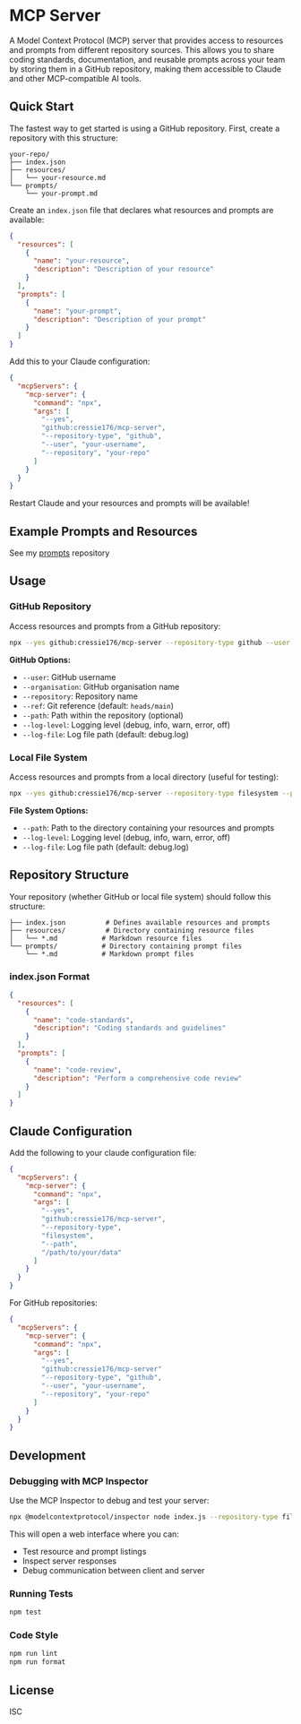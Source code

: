# MCP Server

A Model Context Protocol (MCP) server that provides access to resources and prompts from different repository sources. This allows you to share coding standards, documentation, and reusable prompts across your team by storing them in a GitHub repository, making them accessible to Claude and other MCP-compatible AI tools.

## Quick Start

The fastest way to get started is using a GitHub repository. First, create a repository with this structure:

```
your-repo/
├── index.json
├── resources/
│   └── your-resource.md
└── prompts/
    └── your-prompt.md
```

Create an `index.json` file that declares what resources and prompts are available:

```json
{
  "resources": [
    {
      "name": "your-resource",
      "description": "Description of your resource"
    }
  ],
  "prompts": [
    {
      "name": "your-prompt",
      "description": "Description of your prompt"
    }
  ]
}
```

Add this to your Claude configuration:

```json
{
  "mcpServers": {
    "mcp-server": {
      "command": "npx",
      "args": [
        "--yes",
        "github:cressie176/mcp-server",
        "--repository-type", "github",
        "--user", "your-username",
        "--repository", "your-repo"
      ]
    }
  }
}
```

Restart Claude and your resources and prompts will be available!

## Example Prompts and Resources
See my [prompts](https://github.com/cressie176/prompts) repository

## Usage

### GitHub Repository

Access resources and prompts from a GitHub repository:

```bash
npx --yes github:cressie176/mcp-server --repository-type github --user your-user --repository your-repo
```

**GitHub Options:**
- `--user`: GitHub username
- `--organisation`: GitHub organisation name
- `--repository`: Repository name
- `--ref`: Git reference (default: `heads/main`)
- `--path`: Path within the repository (optional)
- `--log-level`: Logging level (debug, info, warn, error, off)
- `--log-file`: Log file path (default: debug.log)

### Local File System

Access resources and prompts from a local directory (useful for testing):

```bash
npx --yes github:cressie176/mcp-server --repository-type filesystem --path ./path/to/folder
```

**File System Options:**
- `--path`: Path to the directory containing your resources and prompts
- `--log-level`: Logging level (debug, info, warn, error, off)
- `--log-file`: Log file path (default: debug.log)

## Repository Structure

Your repository (whether GitHub or local file system) should follow this structure:

```
├── index.json          # Defines available resources and prompts
├── resources/          # Directory containing resource files
│   └── *.md           # Markdown resource files
└── prompts/           # Directory containing prompt files
    └── *.md           # Markdown prompt files
```

### index.json Format

```json
{
  "resources": [
    {
      "name": "code-standards",
      "description": "Coding standards and guidelines"
    }
  ],
  "prompts": [
    {
      "name": "code-review",
      "description": "Perform a comprehensive code review"
    }
  ]
}
```

## Claude Configuration

Add the following to your claude configuration file:

```json
{
  "mcpServers": {
    "mcp-server": {
      "command": "npx",
      "args": [
        "--yes",
        "github:cressie176/mcp-server",
        "--repository-type",
        "filesystem",
        "--path",
        "/path/to/your/data"
      ]
    }
  }
}
```

For GitHub repositories:

```json
{
  "mcpServers": {
    "mcp-server": {
      "command": "npx",
      "args": [
        "--yes",
        "github:cressie176/mcp-server"
        "--repository-type", "github",
        "--user", "your-username",
        "--repository", "your-repo"
      ]
    }
  }
}
```

## Development

### Debugging with MCP Inspector

Use the MCP Inspector to debug and test your server:

```bash
npx @modelcontextprotocol/inspector node index.js --repository-type filesystem --path ./test/data
```

This will open a web interface where you can:
- Test resource and prompt listings
- Inspect server responses
- Debug communication between client and server

### Running Tests

```bash
npm test
```

### Code Style

```bash
npm run lint
npm run format
```

## License

ISC
